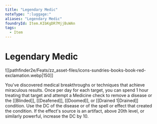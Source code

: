 ```yaml
---
title: "Legendary Medic"
noteType: ":luggage:"
aliases: "Legendary Medic"
foundryId: Item.KIbKgDR7MjjBuWAn
tags:
  - Item
---
```


# Legendary Medic
![[pathfinder2e/Feats/zz_asset-files/icons-sundries-books-book-red-exclamation.webp|150]]

You've discovered medical breakthroughs or techniques that achieve miraculous results. Once per day for each target, you can spend 1 hour treating that target and attempt a Medicine check to remove a disease or the [[Blinded]], [[Deafened]], [[Doomed]], or [[Drained 1|Drained]] condition. Use the DC of the disease or of the spell or effect that created the condition. If the effect's source is an artifact, above 20th level, or similarly powerful, increase the DC by 10.
